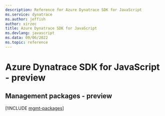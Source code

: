 ```yaml
---
description: Reference for Azure Dynatrace SDK for JavaScript
ms.service: dynatrace
ms.author: jeffish
author: xirzec
title: Azure Dynatrace SDK for JavaScript
ms.devlang: javascript
ms.data: 09/06/2022
ms.topic: reference
---
```

# Azure Dynatrace SDK for JavaScript - preview

## Management packages - preview
[!INCLUDE [mgmt-packages](dynatrace-mgmt-index.md)]